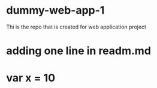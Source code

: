 # dummy-web-app-1
Thi is  the repo that is created for web application project 
# adding one line in readm.md
# var x = 10
